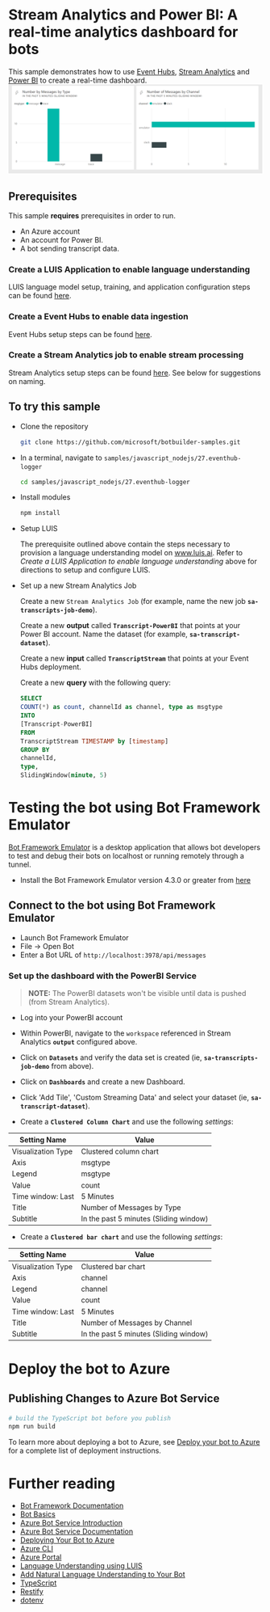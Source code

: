 # Stream Analytics and Power BI: A real-time analytics dashboard for bots
This sample demonstrates how to use [Event Hubs][14], [Stream Analytics][15] and [Power BI][16] to create a real-time dashboard.
![Sample PoweBI Dashboard](./images/sample_powerbi_dashboard.PNG)

## Prerequisites
This sample **requires** prerequisites in order to run.
- An Azure account
- An account for Power BI.
- A bot sending transcript data.

### Create a LUIS Application to enable language understanding
LUIS language model setup, training, and application configuration steps can be found [here][7].

### Create a Event Hubs to enable data ingestion
Event Hubs setup steps can be found [here][18]. 

### Create a Stream Analytics job to enable stream processing
Stream Analytics setup steps can be found [here][17].  See below for suggestions on naming.

## To try this sample
- Clone the repository
    ```bash
    git clone https://github.com/microsoft/botbuilder-samples.git
    ```
- In a terminal, navigate to `samples/javascript_nodejs/27.eventhub-logger`
    ```bash
    cd samples/javascript_nodejs/27.eventhub-logger
    ```
- Install modules
    ```bash
    npm install
    ```
- Setup LUIS

    The prerequisite outlined above contain the steps necessary to provision a language understanding model on www.luis.ai.  Refer to _Create a LUIS Application to enable language understanding_ above for directions to setup and configure LUIS.

- Set up a new Stream Analytics Job

  Create a new `Stream Analytics Job` (for example, name the new job **`sa-transcripts-job-demo`**).

  Create a new **output** called **`Transcript-PowerBI`** that points at your Power BI account.  Name the dataset (for example, **`sa-transcript-dataset`**).

  Create a new **input** called **`TranscriptStream`** that points at your Event Hubs deployment.

  Create a new **query** with the following query:

    ```sql
    SELECT
    COUNT(*) as count, channelId as channel, type as msgtype
    INTO
    [Transcript-PowerBI]
    FROM
    TranscriptStream TIMESTAMP by [timestamp]
    GROUP BY
    channelId,
    type,
    SlidingWindow(minute, 5) 
    ```

# Testing the bot using Bot Framework Emulator
[Bot Framework Emulator][5] is a desktop application that allows bot developers to test and debug their bots on localhost or running remotely through a tunnel.

- Install the Bot Framework Emulator version 4.3.0 or greater from [here][6]

## Connect to the bot using Bot Framework Emulator
- Launch Bot Framework Emulator
- File -> Open Bot
- Enter a Bot URL of `http://localhost:3978/api/messages`



### Set up the dashboard with the PowerBI Service

   >**NOTE:** The PowerBI datasets won't be visible until data is pushed (from Stream Analytics).

- Log into your PowerBI account

- Within PowerBI, navigate to the `workspace` referenced in Stream Analytics **`output`** configured above.

- Click on **`Datasets`** and verify the data set is created (ie, **`sa-transcripts-job-demo`** from above).

- Click on **`Dashboards`** and create a new Dashboard.

- Click 'Add Tile', 'Custom Streaming Data' and select your dataset (ie, **`sa-transcript-dataset`**).

- Create a **`Clustered Column Chart`** and use the following *settings*:


Setting Name | Value
------------ | ------------
Visualization Type | Clustered column chart
Axis | msgtype
Legend | msgtype
Value | count
Time window: Last | 5 Minutes
Title | Number of Messages by Type
Subtitle | In the past 5 minutes (Sliding window)

- Create a **`Clustered bar chart`** and use the following *settings*:


Setting Name | Value
------------ | -------------
Visualization Type | Clustered bar chart
Axis | channel
Legend | channel
Value | count
Time window: Last | 5 Minutes
Title | Number of Messages by Channel
Subtitle | In the past 5 minutes (Sliding window)



# Deploy the bot to Azure
## Publishing Changes to Azure Bot Service

```bash
# build the TypeScript bot before you publish
npm run build
```

To learn more about deploying a bot to Azure, see [Deploy your bot to Azure][40] for a complete list of deployment instructions.


# Further reading
- [Bot Framework Documentation][20]
- [Bot Basics][32]
- [Azure Bot Service Introduction][21]
- [Azure Bot Service Documentation][22]
- [Deploying Your Bot to Azure][40]
- [Azure CLI][7]
- [Azure Portal][10]
- [Language Understanding using LUIS][11]
- [Add Natural Language Understanding to Your Bot][12]
- [TypeScript][2]
- [Restify][30]
- [dotenv][31]

[1]: https://dev.botframework.com
[2]: https://www.typescriptlang.org
[3]: https://www.typescriptlang.org/#download-links
[4]: https://nodejs.org
[5]: https://github.com/microsoft/botframework-emulator
[6]: https://github.com/Microsoft/BotFramework-Emulator/releases
[7]: https://docs.microsoft.com/cli/azure/?view=azure-cli-latest
[8]: https://docs.microsoft.com/cli/azure/install-azure-cli?view=azure-cli-latest
[10]: https://portal.azure.com
[11]: https://www.luis.ai
[12]: https://docs.microsoft.com/en-us/azure/bot-service/bot-builder-howto-v4-luis?view=azure-bot-service-4.0&tabs=js#configure-your-bot-to-use-your-luis-app
[14]: https://azure.microsoft.com/services/event-hubs/
[15]: https://azure.microsoft.com/services/stream-analytics/
[16]: https://powerbi.microsoft.com/
[17]: https://docs.microsoft.com/azure/stream-analytics/stream-analytics-quick-create-portal
[18]: https://docs.microsoft.com/azure/event-hubs/event-hubs-create
[20]: https://docs.botframework.com
[21]: https://docs.microsoft.com/azure/bot-service/bot-service-overview-introduction?view=azure-bot-service-4.0
[22]: https://docs.microsoft.com/azure/bot-service/?view=azure-bot-service-4.0
[30]: https://www.npmjs.com/package/restify
[31]: https://www.npmjs.com/package/dotenv
[32]: https://docs.microsoft.com/azure/bot-service/bot-builder-basics?view=azure-bot-service-4.0
[40]: https://aka.ms/azuredeployment
